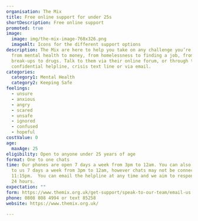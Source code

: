 ```yaml
---
organisation: The Mix
title: Free online support for under 25s
shortDescription: Free online support
promoted: true
image:
  image: img/the-mix-image-768x326.png
  imageAlt: Icons for the different support options
description: The Mix are here to help you take on any challenge you’re facing -
  from mental health to money, from homelessness to finding a job, from
  break-ups to drugs. Talk to them via their online forum, or through the free,
  confidential helpline, crisis text line or via email.
categories:
  category1: Mental Health
  category2: Keeping Safe
feelings:
  - unsure
  - anxious
  - angry
  - scared
  - unsafe
  - ignored
  - confused
  - hopeful
costValue: 0
age:
  maxAge: 25
eligibility: Open to anyone under 25 years of age
format: One to one chats
time: Our phones are open 7 days a week from 3pm to 12am. You can also webchat
  to us 7 days a week from 3pm to 12am, however chats may not be connected after
  11:15pm.  You can email the helpline at any time and we aim to respond within
  24 hours.
expectation: ""
form: https://www.themix.org.uk/get-support/speak-to-our-team/email-us
phone: 0808 808 4994 or text 85258
website: https://www.themix.org.uk/
 
---
```

